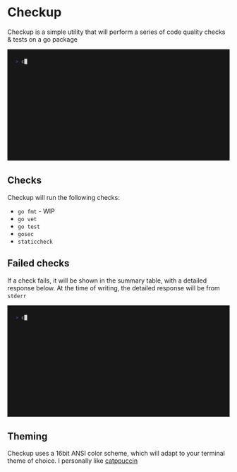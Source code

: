 # Checkup

Checkup is a simple utility that will perform a series of code quality checks & tests on a go package

![Example successful checkup run](./assets/checkup.gif)

## Checks

Checkup will run the following checks:

- `go fmt` - WIP
- `go vet`
- `go test`
- `gosec` 
- `staticcheck`

## Failed checks

If a check fails, it will be shown in the summary table, with a detailed response below.
At the time of writing, the detailed response will be from `stderr`

![Example failed checkup run](./assets/fail.gif)

## Theming

Checkup uses a 16bit ANSI color scheme, which will adapt to your terminal theme of choice. I personally like [catppuccin](https://catppuccin.com)